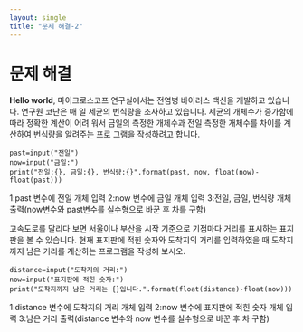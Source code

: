 ```yaml
---
layout: single
title: "문제 해결-2"
---
```


# 문제 해결

**Hello world**, 
마이크로스코프 연구실에서는 전염병 바이러스 백신을 개발하고 있습니다. 연구원 코난은 매
일 세균의 번식량을 조사하고 있습니다. 세균의 개체수가 증가함에 따라 정확한 계산이 어려
워서 금일의 측정한 개체수과 전일 측정한 개체수를 차이를 계산하여 번식량을 알려주는 프로
그램을 작성하려고 합니다.
~~~
past=input("전일")
now=input("금일:")
print("전일:{}, 금일:{}, 번식량:{}".format(past, now, float(now)-float(past)))
~~~

1:past 변수에 전일 개체 입력
2:now 변수에 금일 개체 입력
3:전일, 금일, 번식량 개체 출력(now변수와 past변수를 실수형으로 바꾼 후 차를 구함)

고속도로를 달리다 보면 서울이나 부산을 시작 기준으로 기점마다 거리를 표시하는 표지판을
볼 수 있습니다. 현재 표지판에 적힌 숫자와 도착지의 거리를 입력하였을 때 도착지까지 남은
거리를 계산하는 프로그램을 작성해 보시오.
~~~
distance=input("도착지의 거리:")
now=input("표지판에 적힌 숫자:")
print("도착지까지 남은 거리는 {}입니다.".format(float(distance)-float(now)))
~~~

1:distance 변수에 도착지의 거리 개체 입력
2:now 변수에 표지판에 적힌 숫자 개체 입력
3:남은 거리 출력(distance 변수와 now 변수를 실수형으로 바꾼 후 차 구함)
